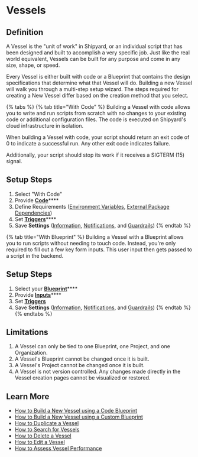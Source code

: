 # Vessels

## Definition

A Vessel is the "unit of work" in Shipyard, or an individual script that has been designed and built to accomplish a very specific job. Just like the real world equivalent, Vessels can be built for any purpose and come in any size, shape, or speed. 

Every Vessel is either built with code or a Blueprint that contains the design specifications that determine what that Vessel will do. Building a new Vessel will walk you through a multi-step setup wizard. The steps required for creating a New Vessel differ based on the creation method that you select.

{% tabs %}
{% tab title="With Code" %}
Building a Vessel with code allows you to write and run scripts from scratch with no changes to your existing code or additional configuration files.  The code is executed on Shipyard's cloud infrastructure in isolation.

When building a Vessel with code, your script should return an exit code of 0 to indicate a successful run. Any other exit code indicates failure.

Additionally, your script should stop its work if it receives a SIGTERM \(15\) signal.

## Setup Steps

1. Select "With Code"
2. Provide [**Code**](code.md)\*\*\*\*
3. Define Requirements \([Environment Variables](environment-variables/), [External Package Dependencies](external-package-dependencies.md)\)
4. Set [**Triggers**](../triggers/)\*\*\*\*
5. Save **Settings** \([Information](information-card.md), [Notifications](notifications.md), and [Guardrails](guardrails.md)\)
{% endtab %}

{% tab title="With Blueprint" %}
Building a Vessel with a Blueprint allows you to run scripts without needing to touch code. Instead, you're only required to fill out a few key form inputs. This user input then gets passed to a script in the backend.

## Setup Steps

1. Select your [**Blueprint**]()\*\*\*\*
2. Provide [**Inputs**](form-input.md)\*\*\*\*
3. Set [**Triggers**](../triggers/)
4. Save **Settings** \([Information](information-card.md), [Notifications](notifications.md), and [Guardrails](guardrails.md)\)
{% endtab %}
{% endtabs %}

## Limitations

1. A Vessel can only be tied to one Blueprint, one Project, and one Organization.
2. A Vessel's Blueprint cannot be changed once it is built.
3. A Vessel's Project cannot be changed once it is built.
4. A Vessel is not version controlled. Any changes made directly in the Vessel creation pages cannot be visualized or restored.

## Learn More

* [How to Build a New Vessel using a Code Blueprint](../../how-tos/vessels/how-to-build-a-new-vessel-using-a-code-blueprint.md)
* [How to Build a New Vessel using a Custom Blueprint](../../how-tos/vessels/how-to-create-a-new-vessel-using-a-custom-blueprint.md)
* [How to Duplicate a Vessel](../../how-tos/vessels/how-to-duplicate-a-vessel.md)
* [How to Search for Vessels](../../how-tos/vessels/how-to-search-for-vessels.md)
* [How to Delete a Vessel](../../how-tos/vessels/how-to-delete-a-vessel.md)
* [How to Edit a Vessel](../../how-tos/vessels/how-to-edit-a-vessel.md)
* [How to Assess Vessel Performance](../../how-tos/vessels/how-to-assess-vessel-performance.md)



